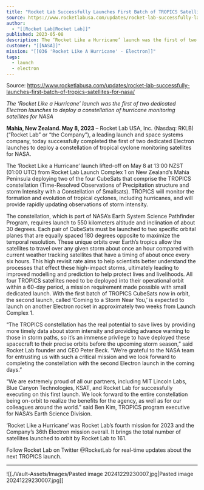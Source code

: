```yaml
---
title: "Rocket Lab Successfully Launches First Batch of TROPICS Satellites for NASA  "
source: https://www.rocketlabusa.com/updates/rocket-lab-successfully-launches-first-batch-of-tropics-satellites-for-nasa/
author:
  - "[[Rocket Lab|Rocket Lab]]"
published: 2023-05-08
description: The ‘Rocket Like a Hurricane’ launch was the first of two dedicated Electron launches to deploy a constellation of hurricane monitoring satellites for NASA
customer: "[[NASA]]"
mission: "[[036 'Rocket Like A Hurricane' - Electron]]"
tags:
  - launch
  - electron
---
```


Source: https://www.rocketlabusa.com/updates/rocket-lab-successfully-launches-first-batch-of-tropics-satellites-for-nasa/

*The ‘Rocket Like a Hurricane’ launch was the first of two dedicated Electron launches to deploy a constellation of hurricane monitoring satellites for NASA*

**Mahia, New Zealand. May 8, 2023** – Rocket Lab USA, Inc. (Nasdaq: RKLB) (“Rocket Lab” or “the Company”), a leading launch and space systems company, today successfully completed the first of two dedicated Electron launches to deploy a constellation of tropical cyclone monitoring satellites for NASA.

The ‘Rocket Like a Hurricane’ launch lifted-off on May 8 at 13:00 NZST (01:00 UTC) from Rocket Lab Launch Complex 1 on New Zealand’s Mahia Peninsula deploying two of the four CubeSats that comprise the TROPICS constellation (Time-Resolved Observations of Precipitation structure and storm Intensity with a Constellation of Smallsats). TROPICS will monitor the formation and evolution of tropical cyclones, including hurricanes, and will provide rapidly updating observations of storm intensity.

The constellation, which is part of NASA’s Earth System Science Pathfinder Program, requires launch to 550 kilometers altitude and inclination of about 30 degrees. Each pair of CubeSats must be launched to two specific orbital planes that are equally spaced 180 degrees opposite to maximize the temporal resolution. These unique orbits over Earth’s tropics allow the satellites to travel over any given storm about once an hour compared with current weather tracking satellites that have a timing of about once every six hours. This high revisit rate aims to help scientists better understand the processes that effect these high-impact storms, ultimately leading to improved modelling and prediction to help protect lives and livelihoods. All four TROPICS satellites need to be deployed into their operational orbit within a 60-day period, a mission requirement made possible with small dedicated launch. With the first batch of TROPICS CubeSats now in orbit, the second launch, called ‘Coming to a Storm Near You,’ is expected to launch on another Electron rocket in approximately two weeks from Launch Complex 1.

“The TROPICS constellation has the real potential to save lives by providing more timely data about storm intensity and providing advance warning to those in storm paths, so it’s an immense privilege to have deployed these spacecraft to their precise orbits before the upcoming storm season,” said Rocket Lab founder and CEO Peter Beck. “We’re grateful to the NASA team for entrusting us with such a critical mission and we look forward to completing the constellation with the second Electron launch in the coming days.”

“We are extremely proud of all our partners, including MIT Lincoln Labs, Blue Canyon Technologies, KSAT, and Rocket Lab for successfully executing on this first launch. We look forward to the entire constellation being on-orbit to realize the benefits for the agency, as well as for our colleagues around the world.” said Ben Kim, TROPICS program executive for NASA’s Earth Science Division.

‘Rocket Like a Hurricane’ was Rocket Lab’s fourth mission for 2023 and the Company’s 36th Electron mission overall. It brings the total number of satellites launched to orbit by Rocket Lab to 161.

Follow Rocket Lab on Twitter @RocketLab for real-time updates about the next TROPICS launch.

---

![[./Vault-Assets/Images/Pasted image 20241229230007.jpg|Pasted image 20241229230007.jpg]]